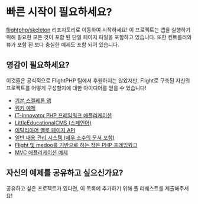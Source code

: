 # 빠른 시작이 필요하세요?

[flightphp/skeleton](https://github.com/flightphp/skeleton) 리포지토리로 이동하여 시작하세요! 이 프로젝트는 앱을 실행하기 위해 필요한 모든 것이 포함 된 단일 페이지 파일을 포함하고 있습니다. 또한 컨트롤러와 뷰가 포함 된 보다 충실한 예제도 포함 되어 있습니다.

## 영감이 필요하세요?

이것들은 공식적으로 FlightPHP 팀에서 후원하지는 않았지만, Flight로 구축된 자신의 프로젝트를 어떻게 구성할지에 대한 아이디어를 얻을 수 있습니다!

- [기본 스켈레톤 앱](https://github.com/markhughes/flight-skeleton)
- [위키 예제](https://github.com/Skayo/FlightWiki)
- [IT-Innovator PHP 프레임워크 애플리케이션](https://github.com/itinnovator/myphp-app)
- [LittleEducationalCMS (스페인어)](https://github.com/casgin/LittleEducationalCMS)
- [이탈리아어 옐로 페이지 API](https://github.com/chiccomagnus/PGAPI)
- [일반 내용 관리 시스템 (매우 소수의 문서 포함)](https://github.com/recepuncu/cms)
- [Flight 및 medoo를 기반으로 하는 작은 PHP 프레임워크](https://github.com/ycrao/tinyme)
- [MVC 애플리케이션 예제](https://github.com/paddypei/Flight-MVC)

## 자신의 예제를 공유하고 싶으신가요?

공유하고 싶은 프로젝트가 있다면, 이 목록에 추가하기 위해 풀 리퀘스트를 제출해주세요!
